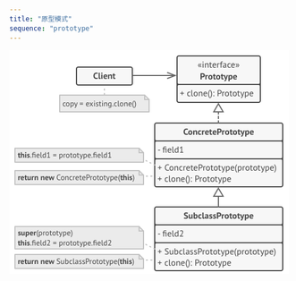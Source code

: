 ```yaml
---
title: "原型模式"
sequence: "prototype"
---
```


![](/assets/images/design-pattern/diagrams/prototype-structure.png)

